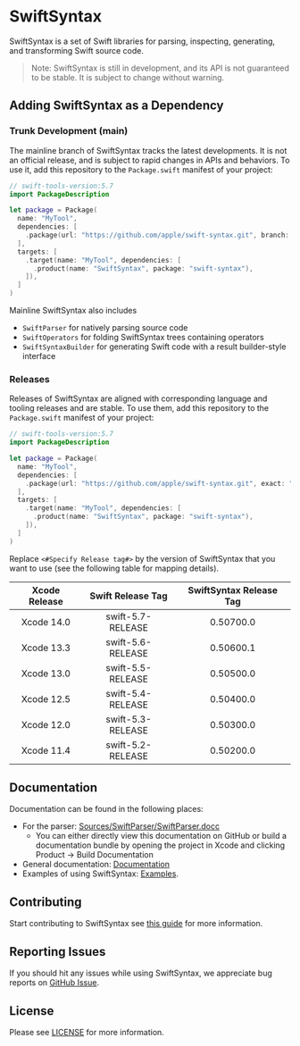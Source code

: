# SwiftSyntax

SwiftSyntax is a set of Swift libraries for parsing, inspecting, generating, and transforming Swift source code.

> Note: SwiftSyntax is still in development, and its API is not guaranteed to
> be stable. It is subject to change without warning.

## Adding SwiftSyntax as a Dependency

### Trunk Development (main)

The mainline branch of SwiftSyntax tracks the latest developments. It is not
an official release, and is subject to rapid changes in APIs and behaviors. To 
use it, add this repository to the `Package.swift` manifest of your project:

```swift
// swift-tools-version:5.7
import PackageDescription

let package = Package(
  name: "MyTool",
  dependencies: [
    .package(url: "https://github.com/apple/swift-syntax.git", branch: "main"),
  ],
  targets: [
    .target(name: "MyTool", dependencies: [
      .product(name: "SwiftSyntax", package: "swift-syntax"),
    ]),
  ]
)
```

Mainline SwiftSyntax also includes 

- `SwiftParser` for natively parsing source code
- `SwiftOperators` for folding SwiftSyntax trees containing operators
- `SwiftSyntaxBuilder` for generating Swift code with a result builder-style interface

### Releases

Releases of SwiftSyntax are aligned with corresponding language
and tooling releases and are stable. To use them, 
add this repository to the `Package.swift` manifest of your project:

```swift
// swift-tools-version:5.7
import PackageDescription

let package = Package(
  name: "MyTool",
  dependencies: [
    .package(url: "https://github.com/apple/swift-syntax.git", exact: "<#Specify Release tag#>"),
  ],
  targets: [
    .target(name: "MyTool", dependencies: [
      .product(name: "SwiftSyntax", package: "swift-syntax"),
    ]),
  ]
)
```

Replace `<#Specify Release tag#>` by the version of SwiftSyntax that you want to use (see the following table for mapping details).

| Xcode Release | Swift Release Tag | SwiftSyntax Release Tag  |
|:-------------------:|:-------------------:|:-------------------------:|
| Xcode 14.0   | swift-5.7-RELEASE   | 0.50700.0 |
| Xcode 13.3   | swift-5.6-RELEASE   | 0.50600.1 |
| Xcode 13.0   | swift-5.5-RELEASE   | 0.50500.0 |
| Xcode 12.5   | swift-5.4-RELEASE   | 0.50400.0 |
| Xcode 12.0   | swift-5.3-RELEASE   | 0.50300.0 |
| Xcode 11.4   | swift-5.2-RELEASE   | 0.50200.0 |

## Documentation

Documentation can be found in the following places:
- For the parser: [Sources/SwiftParser/SwiftParser.docc](Sources/SwiftParser/SwiftParser.docc) 
  - You can either directly view this documentation on GitHub or build a documentation bundle by opening the project in Xcode and clicking Product -> Build Documentation
- General documentation: [Documentation](Documentation) 
- Examples of using SwiftSyntax: [Examples](Examples).

## Contributing

Start contributing to SwiftSyntax see [this guide](CONTRIBUTING.md) for more information.

## Reporting Issues

If you should hit any issues while using SwiftSyntax, we appreciate bug reports on [GitHub Issue](https://github.com/apple/swift-syntax/issues).

## License

Please see [LICENSE](LICENSE.txt) for more information.
